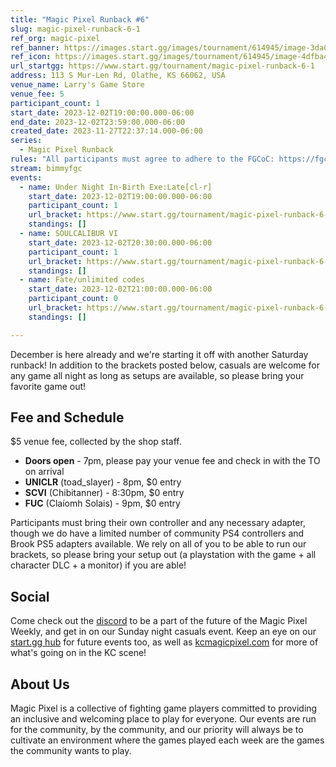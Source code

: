 ```yaml
---
title: "Magic Pixel Runback #6"
slug: magic-pixel-runback-6-1
ref_org: magic-pixel
ref_banner: https://images.start.gg/images/tournament/614945/image-3da0bbb504e4f9aeb8f9131c4aed8cdb.png?ehk=WVaNVku3g8wRJ5As%2F0WZ5A7osM6t%2BV%2BNd%2BgqkTFf89s%3D&ehkOptimized=Gzh8MYMC1PLbQliZ4B8t0JbKugJqXCK6%2FsdKrHqelS4%3D
ref_icon: https://images.start.gg/images/tournament/614945/image-4dfba45440c1a490f68a48d6fb78ec2b.png?ehk=D%2BZnAJKVRDombXwk3R6Src6khgYQvFST8OFpVn1%2FkrA%3D&ehkOptimized=biwpdnBNqu%2FCyYl4UIMeGKEod%2F61pZ1UPwjluAjAYmQ%3D
url_startgg: https://www.start.gg/tournament/magic-pixel-runback-6-1
address: 113 S Mur-Len Rd, Olathe, KS 66062, USA
venue_name: Larry's Game Store
venue_fee: 5
participant_count: 1
start_date: 2023-12-02T19:00:00.000-06:00
end_date: 2023-12-02T23:59:00.000-06:00
created_date: 2023-11-27T22:37:14.000-06:00
series:
  - Magic Pixel Runback
rules: "All participants must agree to adhere to the FGCoC: https://fgcoc.com/"
stream: bimmyfgc
events:
  - name: Under Night In-Birth Exe:Late[cl-r]
    start_date: 2023-12-02T19:00:00.000-06:00
    participant_count: 1
    url_bracket: https://www.start.gg/tournament/magic-pixel-runback-6-1/events/uniclr/brackets/1524531/2294685
    standings: []
  - name: SOULCALIBUR VI
    start_date: 2023-12-02T20:30:00.000-06:00
    participant_count: 1
    url_bracket: https://www.start.gg/tournament/magic-pixel-runback-6-1/events/scvi-double-elimination/brackets/1524525/2294679
    standings: []
  - name: Fate/unlimited codes
    start_date: 2023-12-02T21:00:00.000-06:00
    participant_count: 0
    url_bracket: https://www.start.gg/tournament/magic-pixel-runback-6-1/events/fate-unlimited-codes/brackets/1524530/2294684
    standings: []

---
```


December is here already and we're starting it off with another Saturday runback! In addition to the brackets posted below, casuals are welcome for any game all night as long as setups are available, so please bring your favorite game out!

## Fee and Schedule
$5 venue fee, collected by the shop staff. <!-- Game entry fees are collected by the TO, and are **CASH ONLY**. -->

- **Doors open** - 7pm, please pay your venue fee and check in with the TO on arrival
- **UNICLR** (toad_slayer) - 8pm, $0 entry
- **SCVI** (Chibitanner) - 8:30pm, $0 entry 
- **FUC** (Claíomh Solais) - 9pm, $0 entry

Participants must bring their own controller and any necessary adapter, though we do have a limited number of community PS4 controllers and Brook PS5 adapters available. We rely on all of you to be able to run our brackets, so please bring your setup out (a playstation with the game + all character DLC + a monitor) if you are able!  

## Social
Come check out the [discord](https://discord.gg/jkmn6CVrrQ) to be a part of the future of the Magic Pixel Weekly, and get in on our Sunday night casuals event. Keep an eye on our [start.gg hub](https://www.start.gg/hub/magic-pixel) for future events too, as well as [kcmagicpixel.com](https://kcmagicpixel.com) for more of what's going on in the KC scene!

## About Us

Magic Pixel is a collective of fighting game players committed to providing an inclusive and welcoming place to play for everyone. Our events are run for the community, by the community, and our priority will always be to cultivate an environment where the games played each week are the games the community wants to play.
  